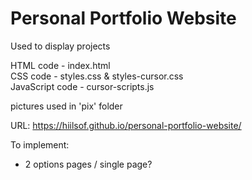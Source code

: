 # Personal Portfolio Website


Used to display projects

HTML code - index.html
<BR>
CSS code - styles.css & styles-cursor.css
<BR>
JavaScript code - cursor-scripts.js 

pictures used in 'pix' folder 

URL: https://hiilsof.github.io/personal-portfolio-website/

To implement:
- 2 options pages / single page?
